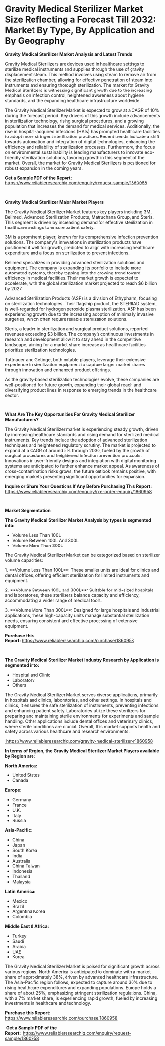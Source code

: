 <p><h1>Gravity Medical Sterilizer Market Size Reflecting a Forecast Till 2032: Market By Type, By Application and By Geography</h1></p><p><strong>Gravity Medical Sterilizer Market Analysis and Latest Trends</strong></p>
<p><p>Gravity Medical Sterilizers are devices used in healthcare settings to sterilize medical instruments and supplies through the use of gravity displacement steam. This method involves using steam to remove air from the sterilization chamber, allowing for effective penetration of steam into instruments and ensuring thorough sterilization. The market for Gravity Medical Sterilizers is witnessing significant growth due to the increasing emphasis on infection control, heightened awareness about hygiene standards, and the expanding healthcare infrastructure worldwide.</p><p>The Gravity Medical Sterilizer Market is expected to grow at a CAGR of 10% during the forecast period. Key drivers of this growth include advancements in sterilization technology, rising surgical procedures, and a growing population that increases the demand for medical services. Additionally, the rise in hospital-acquired infections (HAIs) has prompted healthcare facilities to adopt more stringent sterilization practices. Recent trends indicate a shift towards automation and integration of digital technologies, enhancing the efficiency and reliability of sterilization processes. Furthermore, the focus on environmental sustainability is leading manufacturers to innovate eco-friendly sterilization solutions, favoring growth in this segment of the market. Overall, the market for Gravity Medical Sterilizers is positioned for robust expansion in the coming years.</p></p>
<p><strong>Get a Sample PDF of the Report:&nbsp;</strong> <a href="https://www.reliableresearchiq.com/enquiry/request-sample/1860958?utm_campaign=3205&utm_medium=2&utm_source=Github&utm_content=ia&utm_term=14042025&utm_id=gravity-medical-sterilizer">https://www.reliableresearchiq.com/enquiry/request-sample/1860958</a></p>
<p>&nbsp;</p>
<p><strong>Gravity Medical Sterilizer Major Market Players</strong></p>
<p><p>The Gravity Medical Sterilizer Market features key players including 3M, Belimed, Advanced Sterilization Products, Matruchana Group, and Steris. This segment is driven by increasing demand for effective sterilization in healthcare settings to ensure patient safety.</p><p>3M is a prominent player, known for its comprehensive infection prevention solutions. The company's innovations in sterilization products have positioned it well for growth, predicted to align with increasing healthcare expenditure and a focus on sterilization to prevent infections.</p><p>Belimed specializes in providing advanced sterilization solutions and equipment. The company is expanding its portfolio to include more automated systems, thereby tapping into the growing trend toward efficiency in medical facilities. Their market growth is expected to accelerate, with the global sterilization market projected to reach $6 billion by 2027.</p><p>Advanced Sterilization Products (ASP) is a division of Ethypharm, focusing on sterilization technologies. Their flagship product, the STERRAD system, is well-regarded for hydrogen peroxide plasma sterilization. ASP has been experiencing growth due to the increasing adoption of minimally invasive surgeries, which often require reliable sterilization solutions.</p><p>Steris, a leader in sterilization and surgical product solutions, reported revenues exceeding $3 billion. The company’s continuous investments in research and development allow it to stay ahead in the competitive landscape, aiming for a market share increase as healthcare facilities prioritize sterilization technologies.</p><p>Tuttnauer and Getinge, both notable players, leverage their extensive experience in sterilization equipment to capture larger market shares through innovation and enhanced product offerings.</p><p>As the gravity-based sterilization technologies evolve, these companies are well-positioned for future growth, expanding their global reach and diversifying product lines in response to emerging trends in the healthcare sector.</p></p>
<p>&nbsp;</p>
<p><strong>What Are The Key Opportunities For Gravity Medical Sterilizer Manufacturers?</strong></p>
<p><p>The Gravity Medical Sterilizer market is experiencing steady growth, driven by increasing healthcare standards and rising demand for sterilized medical instruments. Key trends include the adoption of advanced sterilization techniques and heightened regulatory scrutiny. The market is projected to expand at a CAGR of around 5% through 2030, fueled by the growth of surgical procedures and heightened infection prevention protocols. Innovations in user-friendly designs and integration with digital monitoring systems are anticipated to further enhance market appeal. As awareness of cross-contamination risks grows, the future outlook remains positive, with emerging markets presenting significant opportunities for expansion.</p></p>
<p><strong>Inquire or Share Your Questions If Any Before Purchasing This Report:</strong> <a href="https://www.reliableresearchiq.com/enquiry/pre-order-enquiry/1860958?utm_campaign=3205&utm_medium=2&utm_source=Github&utm_content=ia&utm_term=14042025&utm_id=gravity-medical-sterilizer">https://www.reliableresearchiq.com/enquiry/pre-order-enquiry/1860958</a></p>
<p>&nbsp;</p>
<p><strong>Market Segmentation</strong></p>
<p><strong>The Gravity Medical Sterilizer Market Analysis by types is segmented into:</strong></p>
<p><ul><li>Volume Less Than 100L</li><li>Volume Between 100L And 300L</li><li>Volume More Than 300L</li></ul></p>
<p><p>The Gravity Medical Sterilizer Market can be categorized based on sterilizer volume capacities: </p><p>1. **Volume Less Than 100L**: These smaller units are ideal for clinics and dental offices, offering efficient sterilization for limited instruments and equipment.</p><p>2. **Volume Between 100L and 300L**: Suitable for mid-sized hospitals and laboratories, these sterilizers balance capacity and efficiency, accommodating a wider range of medical tools.</p><p>3. **Volume More Than 300L**: Designed for large hospitals and industrial applications, these high-capacity units manage substantial sterilization needs, ensuring consistent and effective processing of extensive equipment.</p></p>
<p><strong>Purchase this Report:&nbsp;</strong><a href="https://www.reliableresearchiq.com/purchase/1860958?utm_campaign=3205&utm_medium=2&utm_source=Github&utm_content=ia&utm_term=14042025&utm_id=gravity-medical-sterilizer">https://www.reliableresearchiq.com/purchase/1860958</a></p>
<p>&nbsp;</p>
<p><strong>The Gravity Medical Sterilizer Market Industry Research by Application is segmented into:</strong></p>
<p><ul><li>Hospital and Clinic</li><li>Laboratory</li><li>Others</li></ul></p>
<p><p>The Gravity Medical Sterilizer Market serves diverse applications, primarily in hospitals and clinics, laboratories, and other settings. In hospitals and clinics, it ensures the safe sterilization of instruments, preventing infections and enhancing patient safety. Laboratories utilize these sterilizers for preparing and maintaining sterile environments for experiments and sample handling. Other applications include dental offices and veterinary clinics, where sterile conditions are crucial. Overall, this market supports health and safety across various healthcare and research environments.</p></p>
<p><a href="https://www.reliableresearchiq.com/gravity-medical-sterilizer-r1860958?utm_campaign=3205&utm_medium=2&utm_source=Github&utm_content=ia&utm_term=14042025&utm_id=gravity-medical-sterilizer">&nbsp;https://www.reliableresearchiq.com/gravity-medical-sterilizer-r1860958</a></p>
<p><strong>In terms of Region, the Gravity Medical Sterilizer Market Players available by Region are:</strong></p>
<p>
    <p> <strong> North America: </strong>
        <ul>
            <li>United States</li>
            <li>Canada</li>
        </ul>
        </p> 
    <p> <strong> Europe: </strong>
        <ul>
            <li>Germany</li>
            <li>France</li>
            <li>U.K.</li>
            <li>Italy</li>
            <li>Russia</li>
        </ul>
        </p> 
    <p> <strong> Asia-Pacific: </strong>
        <ul>
            <li>China</li>
            <li>Japan</li>
            <li>South Korea</li>
            <li>India</li>
            <li>Australia</li>
            <li>China Taiwan</li>
            <li>Indonesia</li>
            <li>Thailand</li>
            <li>Malaysia</li>
        </ul>
        </p> 
    <p> <strong> Latin America: </strong>
        <ul>
            <li>Mexico</li>
            <li>Brazil</li>
            <li>Argentina Korea</li>
            <li>Colombia</li>
        </ul>
        </p> 
    <p> <strong> Middle East & Africa: </strong>
        <ul>
            <li>Turkey</li>
            <li>Saudi</li>
            <li>Arabia</li>
            <li>UAE</li>
            <li>Korea</li>
        </ul>
    </p>
    </p>
<p><p>The Gravity Medical Sterilizer Market is poised for significant growth across various regions. North America is anticipated to dominate with a market share of approximately 38%, driven by advanced healthcare infrastructure. The Asia-Pacific region follows, expected to capture around 30% due to rising healthcare expenditures and expanding populations. Europe holds a share of about 25%, emphasizing stringent sterilization regulations. China, with a 7% market share, is experiencing rapid growth, fueled by increasing investments in healthcare and technology.</p></p>
<p><strong>Purchase this Report: </strong><a href="https://www.reliableresearchiq.com/purchase/1860958?utm_campaign=3205&utm_medium=2&utm_source=Github&utm_content=ia&utm_term=14042025&utm_id=gravity-medical-sterilizer">https://www.reliableresearchiq.com/purchase/1860958</a></p>
<p>&nbsp;<strong>Get a Sample PDF of the Report:&nbsp;&nbsp;</strong><a href="https://www.reliableresearchiq.com/enquiry/request-sample/1860958?utm_campaign=3205&utm_medium=2&utm_source=Github&utm_content=ia&utm_term=14042025&utm_id=gravity-medical-sterilizer">https://www.reliableresearchiq.com/enquiry/request-sample/1860958</a></p>
<p><strong></strong></p>
<p><p></p><p></p><p></p></p>